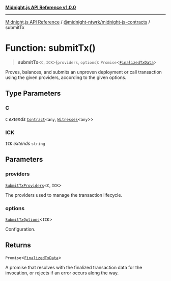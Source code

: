 [**Midnight.js API Reference v1.0.0**](../../../README.md)

***

[Midnight.js API Reference](../../../packages.md) / [@midnight-ntwrk/midnight-js-contracts](../README.md) / submitTx

# Function: submitTx()

> **submitTx**\<`C`, `ICK`\>(`providers`, `options`): `Promise`\<[`FinalizedTxData`](../../midnight-js-types/interfaces/FinalizedTxData.md)\>

Proves, balances, and submits an unproven deployment or call transaction using
the given providers, according to the given options.

## Type Parameters

### C

`C` *extends* [`Contract`](../../midnight-js-types/interfaces/Contract.md)\<`any`, [`Witnesses`](../../midnight-js-types/type-aliases/Witnesses.md)\<`any`\>\>

### ICK

`ICK` *extends* `string`

## Parameters

### providers

[`SubmitTxProviders`](../type-aliases/SubmitTxProviders.md)\<`C`, `ICK`\>

The providers used to manage the transaction lifecycle.

### options

[`SubmitTxOptions`](../type-aliases/SubmitTxOptions.md)\<`ICK`\>

Configuration.

## Returns

`Promise`\<[`FinalizedTxData`](../../midnight-js-types/interfaces/FinalizedTxData.md)\>

A promise that resolves with the finalized transaction data for the invocation,
         or rejects if an error occurs along the way.
